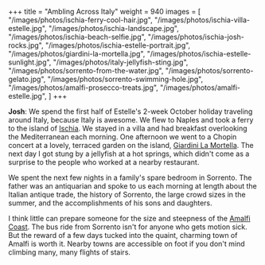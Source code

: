 +++
title = "Ambling Across Italy"
weight = 940
images = [
  "/images/photos/ischia-ferry-cool-hair.jpg",
  "/images/photos/ischia-villa-estelle.jpg",
  "/images/photos/ischia-landscape.jpg",
  "/images/photos/ischia-beach-selfie.jpg",
  "/images/photos/ischia-josh-rocks.jpg",
  "/images/photos/ischia-estelle-portrait.jpg",
  "/images/photos/giardini-la-mortella.jpg",
  "/images/photos/ischia-estelle-sunlight.jpg",
  "/images/photos/italy-jellyfish-sting.jpg",
  "/images/photos/sorrento-from-the-water.jpg",
  "/images/photos/sorrento-gelato.jpg",
  "/images/photos/sorrento-swimming-hole.jpg",
  "/images/photos/amalfi-prosecco-treats.jpg",
  "/images/photos/amalfi-estelle.jpg",
]
+++

**Josh**: We spend the first half of Estelle's 2-week October holiday traveling around Italy, because Italy is awesome. We flew to Naples and took a ferry to the island of [Ischia](https://en.wikipedia.org/wiki/Ischia). We stayed in a villa and had breakfast overlooking the Mediterranean each morning. One afternoon we went to a Chopin concert at a lovely, terraced garden on the island, [Giardini La Mortella](http://www.lamortella.org/en/). The next day I got stung by a jellyfish at a hot springs, which didn't come as a surprise to the people who worked at a nearby restaurant.

We spent the next few nights in a family's spare bedroom in Sorrento. The father was an antiquarian and spoke to us each morning at length about the Italian antique trade, the history of Sorrento, the large crowd sizes in the summer, and the accomplishments of his sons and daughters.

I think little can prepare someone for the size and steepness of the [Amalfi Coast](https://en.wikipedia.org/wiki/Amalfi_Coast). The bus ride from Sorrento isn't for anyone who gets motion sick. But the reward of a few days tucked into the quaint, charming town of Amalfi is worth it. Nearby towns are accessible on foot if you don't mind climbing many, many flights of stairs.
